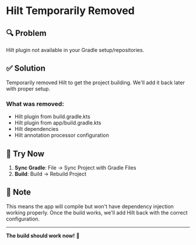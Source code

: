 # Hilt Temporarily Removed

## 🔍 Problem

Hilt plugin not available in your Gradle setup/repositories.

## ✅ Solution

Temporarily removed Hilt to get the project building. We'll add it back later with proper setup.

### What was removed:
- Hilt plugin from build.gradle.kts
- Hilt plugin from app/build.gradle.kts
- Hilt dependencies
- Hilt annotation processor configuration

## 🚀 Try Now

1. **Sync Gradle**: File → Sync Project with Gradle Files
2. **Build**: Build → Rebuild Project

## 📝 Note

This means the app will compile but won't have dependency injection working properly. Once the build works, we'll add Hilt back with the correct configuration.

---

**The build should work now!** 🎉


